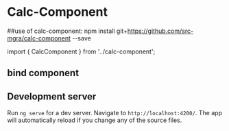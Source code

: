 # Calc-Component

##use of calc-component:
npm install git+https://github.com/src-mgra/calc-component --save


import { CalcComponent } from '../calc-component';


## bind component
<app-calc-component value=5 selCalc='circulararea'></app-calc-component>



## Development server

Run `ng serve` for a dev server. Navigate to `http://localhost:4200/`. The app will automatically reload if you change any of the source files.


